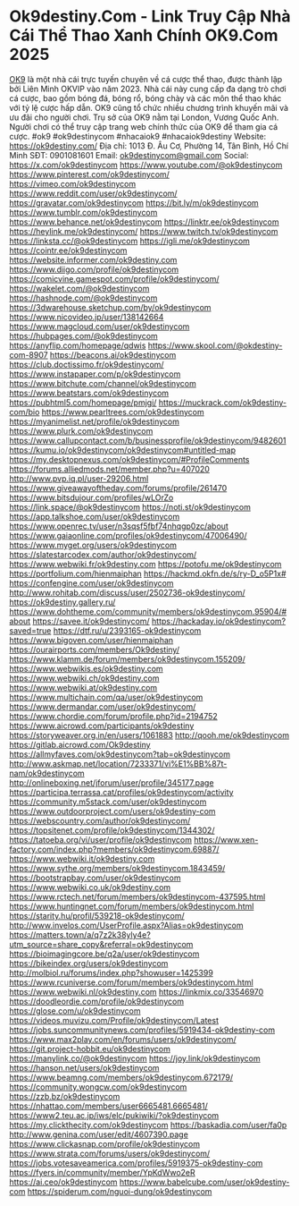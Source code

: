 # Ok9destiny.Com - Link Truy Cập Nhà Cái Thể Thao Xanh Chính OK9.Com 2025
<a href="https://ok9destiny.com/">OK9</a> là một nhà cái trực tuyến chuyên về cá cược thể thao, được thành lập bởi Liên Minh OKVIP vào năm 2023. Nhà cái này cung cấp đa dạng trò chơi cá cược, bao gồm bóng đá, bóng rổ, bóng chày và các môn thể thao khác với tỷ lệ cược hấp dẫn. OK9 cũng tổ chức nhiều chương trình khuyến mãi và ưu đãi cho người chơi. Trụ sở của OK9 nằm tại London, Vương Quốc Anh. Người chơi có thể truy cập trang web chính thức của OK9 để tham gia cá cược. #ok9 #ok9destinycom #nhacaiok9 #nhacaiok9destiny
Website: <a href="https://ok9destiny.com/">https://ok9destiny.com/</a>
Địa chỉ: 1013 Đ. Âu Cơ, Phường 14, Tân Bình, Hồ Chí Minh
SĐT: 0901081601
Email: ok9destinycom@gmail.com
Social:
<a href="https://x.com/ok9destinycom">https://x.com/ok9destinycom</a>
<a href="https://www.youtube.com/@ok9destinycom">https://www.youtube.com/@ok9destinycom</a>
<a href="https://www.pinterest.com/ok9destinycom/">https://www.pinterest.com/ok9destinycom/</a>
<a href="https://vimeo.com/ok9destinycom">https://vimeo.com/ok9destinycom</a>
<a href="https://www.reddit.com/user/ok9destinycom/">https://www.reddit.com/user/ok9destinycom/</a>
<a href="https://gravatar.com/ok9destinycom">https://gravatar.com/ok9destinycom</a>
<a href="https://bit.ly/m/ok9destinycom">https://bit.ly/m/ok9destinycom</a>
<a href="https://www.tumblr.com/ok9destinycom">https://www.tumblr.com/ok9destinycom</a>
<a href="https://www.behance.net/ok9destinycom">https://www.behance.net/ok9destinycom</a>
<a href="https://linktr.ee/ok9destinycom">https://linktr.ee/ok9destinycom</a>
<a href="https://heylink.me/ok9destinycom/">https://heylink.me/ok9destinycom/</a>
<a href="https://www.twitch.tv/ok9destinycom">https://www.twitch.tv/ok9destinycom</a>
<a href="https://linksta.cc/@ok9destinycom">https://linksta.cc/@ok9destinycom</a>
<a href="https://igli.me/ok9destinycom">https://igli.me/ok9destinycom</a>
<a href="https://cointr.ee/ok9destinycom">https://cointr.ee/ok9destinycom</a>
<a href="https://website.informer.com/ok9destiny.com">https://website.informer.com/ok9destiny.com</a>
<a href="https://www.diigo.com/profile/ok9destinycom">https://www.diigo.com/profile/ok9destinycom</a>
<a href="https://comicvine.gamespot.com/profile/ok9destinycom/">https://comicvine.gamespot.com/profile/ok9destinycom/</a>
<a href="https://wakelet.com/@ok9destinycom">https://wakelet.com/@ok9destinycom</a>
<a href="https://hashnode.com/@ok9destinycom">https://hashnode.com/@ok9destinycom</a>
<a href="https://3dwarehouse.sketchup.com/by/ok9destinycom">https://3dwarehouse.sketchup.com/by/ok9destinycom</a>
<a href="https://www.nicovideo.jp/user/138142664">https://www.nicovideo.jp/user/138142664</a>
<a href="https://www.magcloud.com/user/ok9destinycom">https://www.magcloud.com/user/ok9destinycom</a>
<a href="https://hubpages.com/@ok9destinycom">https://hubpages.com/@ok9destinycom</a>
<a href="https://anyflip.com/homepage/qdwis">https://anyflip.com/homepage/qdwis</a>
<a href="https://www.skool.com/@okdestiny-com-8907">https://www.skool.com/@okdestiny-com-8907</a>
<a href="https://beacons.ai/ok9destinycom">https://beacons.ai/ok9destinycom</a>
<a href="https://club.doctissimo.fr/ok9destinycom/">https://club.doctissimo.fr/ok9destinycom/</a>
<a href="https://www.instapaper.com/p/ok9destinycom">https://www.instapaper.com/p/ok9destinycom</a>
<a href="https://www.bitchute.com/channel/ok9destinycom">https://www.bitchute.com/channel/ok9destinycom</a>
<a href="https://www.beatstars.com/ok9destinycom">https://www.beatstars.com/ok9destinycom</a>
<a href="https://pubhtml5.com/homepage/pmjgi/">https://pubhtml5.com/homepage/pmjgi/</a>
<a href="https://muckrack.com/ok9destiny-com/bio">https://muckrack.com/ok9destiny-com/bio</a>
<a href="https://www.pearltrees.com/ok9destinycom">https://www.pearltrees.com/ok9destinycom</a>
<a href="https://myanimelist.net/profile/ok9destinycom">https://myanimelist.net/profile/ok9destinycom</a>
<a href="https://www.plurk.com/ok9destinycom">https://www.plurk.com/ok9destinycom</a>
<a href="https://www.callupcontact.com/b/businessprofile/ok9destinycom/9482601">https://www.callupcontact.com/b/businessprofile/ok9destinycom/9482601</a>
<a href="https://kumu.io/ok9destinycom/ok9destinycom#untitled-map">https://kumu.io/ok9destinycom/ok9destinycom#untitled-map</a>
<a href="https://my.desktopnexus.com/ok9destinycom/#ProfileComments">https://my.desktopnexus.com/ok9destinycom/#ProfileComments</a>
<a href="https://forums.alliedmods.net/member.php?u=407020">https://forums.alliedmods.net/member.php?u=407020</a>
<a href="http://www.pvp.iq.pl/user-29206.html">http://www.pvp.iq.pl/user-29206.html</a>
<a href="https://www.giveawayoftheday.com/forums/profile/261470">https://www.giveawayoftheday.com/forums/profile/261470</a>
<a href="https://www.bitsdujour.com/profiles/wLOrZo">https://www.bitsdujour.com/profiles/wLOrZo</a>
<a href="https://link.space/@ok9destinycom">https://link.space/@ok9destinycom</a>
<a href="https://noti.st/ok9destinycom">https://noti.st/ok9destinycom</a>
<a href="https://app.talkshoe.com/user/ok9destinycom">https://app.talkshoe.com/user/ok9destinycom</a>
<a href="https://www.openrec.tv/user/n3sqsf5fbf74nhqgp0zc/about">https://www.openrec.tv/user/n3sqsf5fbf74nhqgp0zc/about</a>
<a href="https://www.gaiaonline.com/profiles/ok9destinycom/47006490/">https://www.gaiaonline.com/profiles/ok9destinycom/47006490/</a>
<a href="https://www.myget.org/users/ok9destinycom">https://www.myget.org/users/ok9destinycom</a>
<a href="https://slatestarcodex.com/author/ok9destinycom/">https://slatestarcodex.com/author/ok9destinycom/</a>
<a href="https://www.webwiki.fr/ok9destiny.com">https://www.webwiki.fr/ok9destiny.com</a>
<a href="https://potofu.me/ok9destinycom">https://potofu.me/ok9destinycom</a>
<a href="https://portfolium.com/hienmaiphan">https://portfolium.com/hienmaiphan</a>
<a href="https://hackmd.okfn.de/s/ry-D_o5P1x#">https://hackmd.okfn.de/s/ry-D_o5P1x#</a>
<a href="https://confengine.com/user/ok9destinycom">https://confengine.com/user/ok9destinycom</a>
<a href="http://www.rohitab.com/discuss/user/2502736-ok9destinycom/">http://www.rohitab.com/discuss/user/2502736-ok9destinycom/</a>
<a href="https://ok9destiny.gallery.ru/">https://ok9destiny.gallery.ru/</a>
<a href="https://www.dohtheme.com/community/members/ok9destinycom.95904/#about">https://www.dohtheme.com/community/members/ok9destinycom.95904/#about</a>
<a href="https://savee.it/ok9destinycom/">https://savee.it/ok9destinycom/</a>
<a href="https://hackaday.io/ok9destinycom?saved=true">https://hackaday.io/ok9destinycom?saved=true</a>
<a href="https://dtf.ru/u/2393165-ok9destinycom">https://dtf.ru/u/2393165-ok9destinycom</a>
<a href="https://www.bigoven.com/user/hienmaiphan">https://www.bigoven.com/user/hienmaiphan</a>
<a href="https://ourairports.com/members/Ok9destiny/">https://ourairports.com/members/Ok9destiny/</a>
<a href="https://www.klamm.de/forum/members/ok9destinycom.155209/">https://www.klamm.de/forum/members/ok9destinycom.155209/</a>
<a href="https://www.webwikis.es/ok9destiny.com">https://www.webwikis.es/ok9destiny.com</a>
<a href="https://www.webwiki.ch/ok9destiny.com">https://www.webwiki.ch/ok9destiny.com</a>
<a href="https://www.webwiki.at/ok9destiny.com">https://www.webwiki.at/ok9destiny.com</a>
<a href="https://www.multichain.com/qa/user/ok9destinycom">https://www.multichain.com/qa/user/ok9destinycom</a>
<a href="https://www.dermandar.com/user/ok9destinycom/">https://www.dermandar.com/user/ok9destinycom/</a>
<a href="https://www.chordie.com/forum/profile.php?id=2194752">https://www.chordie.com/forum/profile.php?id=2194752</a>
<a href="https://www.aicrowd.com/participants/ok9destiny">https://www.aicrowd.com/participants/ok9destiny</a>
<a href="https://storyweaver.org.in/en/users/1061883">https://storyweaver.org.in/en/users/1061883</a>
<a href="http://qooh.me/ok9destinycom">http://qooh.me/ok9destinycom</a>
<a href="https://gitlab.aicrowd.com/Ok9destiny">https://gitlab.aicrowd.com/Ok9destiny</a>
<a href="https://allmyfaves.com/ok9destinycom?tab=ok9destinycom">https://allmyfaves.com/ok9destinycom?tab=ok9destinycom</a>
<a href="http://www.askmap.net/location/7233371/vi%E1%BB%87t-nam/ok9destinycom">http://www.askmap.net/location/7233371/vi%E1%BB%87t-nam/ok9destinycom</a>
<a href="http://onlineboxing.net/jforum/user/profile/345177.page">http://onlineboxing.net/jforum/user/profile/345177.page</a>
<a href="https://participa.terrassa.cat/profiles/ok9destinycom/activity">https://participa.terrassa.cat/profiles/ok9destinycom/activity</a>
<a href="https://community.m5stack.com/user/ok9destinycom">https://community.m5stack.com/user/ok9destinycom</a>
<a href="https://www.outdoorproject.com/users/ok9destiny-com">https://www.outdoorproject.com/users/ok9destiny-com</a>
<a href="https://webscountry.com/author/ok9destinycom/">https://webscountry.com/author/ok9destinycom/</a>
<a href="https://topsitenet.com/profile/ok9destinycom/1344302/">https://topsitenet.com/profile/ok9destinycom/1344302/</a>
<a href="https://tatoeba.org/vi/user/profile/ok9destinycom">https://tatoeba.org/vi/user/profile/ok9destinycom</a>
<a href="https://www.xen-factory.com/index.php?members/ok9destinycom.69887/">https://www.xen-factory.com/index.php?members/ok9destinycom.69887/</a>
<a href="https://www.webwiki.it/ok9destiny.com">https://www.webwiki.it/ok9destiny.com</a>
<a href="https://www.sythe.org/members/ok9destinycom.1843459/">https://www.sythe.org/members/ok9destinycom.1843459/</a>
<a href="https://bootstrapbay.com/user/ok9destinycom">https://bootstrapbay.com/user/ok9destinycom</a>
<a href="https://www.webwiki.co.uk/ok9destiny.com">https://www.webwiki.co.uk/ok9destiny.com</a>
<a href="https://www.rctech.net/forum/members/ok9destinycom-437595.html">https://www.rctech.net/forum/members/ok9destinycom-437595.html</a>
<a href="https://www.huntingnet.com/forum/members/ok9destinycom.html">https://www.huntingnet.com/forum/members/ok9destinycom.html</a>
<a href="https://starity.hu/profil/539218-ok9destinycom/">https://starity.hu/profil/539218-ok9destinycom/</a>
<a href="http://www.invelos.com/UserProfile.aspx?Alias=ok9destinycom">http://www.invelos.com/UserProfile.aspx?Alias=ok9destinycom</a>
<a href="https://matters.town/a/q7z2k38yly4e?utm_source=share_copy&referral=ok9destinycom">https://matters.town/a/q7z2k38yly4e?utm_source=share_copy&referral=ok9destinycom</a>
<a href="https://bioimagingcore.be/q2a/user/ok9destinycom">https://bioimagingcore.be/q2a/user/ok9destinycom</a>
<a href="https://bikeindex.org/users/ok9destinycom">https://bikeindex.org/users/ok9destinycom</a>
<a href="http://molbiol.ru/forums/index.php?showuser=1425399">http://molbiol.ru/forums/index.php?showuser=1425399</a>
<a href="https://www.rcuniverse.com/forum/members/ok9destinycom.html">https://www.rcuniverse.com/forum/members/ok9destinycom.html</a>
<a href="https://www.webwiki.nl/ok9destiny.com">https://www.webwiki.nl/ok9destiny.com</a>
<a href="https://linkmix.co/33546970">https://linkmix.co/33546970</a>
<a href="https://doodleordie.com/profile/ok9destinycom">https://doodleordie.com/profile/ok9destinycom</a>
<a href="https://glose.com/u/ok9destinycom">https://glose.com/u/ok9destinycom</a>
<a href="https://videos.muvizu.com/Profile/ok9destinycom/Latest">https://videos.muvizu.com/Profile/ok9destinycom/Latest</a>
<a href="https://jobs.suncommunitynews.com/profiles/5919434-ok9destiny-com">https://jobs.suncommunitynews.com/profiles/5919434-ok9destiny-com</a>
<a href="https://www.max2play.com/en/forums/users/ok9destinycom/">https://www.max2play.com/en/forums/users/ok9destinycom/</a>
<a href="https://git.project-hobbit.eu/ok9destinycom">https://git.project-hobbit.eu/ok9destinycom</a>
<a href="https://manylink.co/@ok9destinycom">https://manylink.co/@ok9destinycom</a>
<a href="https://joy.link/ok9destinycom">https://joy.link/ok9destinycom</a>
<a href="https://hanson.net/users/ok9destinycom">https://hanson.net/users/ok9destinycom</a>
<a href="https://www.beamng.com/members/ok9destinycom.672179/">https://www.beamng.com/members/ok9destinycom.672179/</a>
<a href="https://community.wongcw.com/ok9destinycom">https://community.wongcw.com/ok9destinycom</a>
<a href="https://zzb.bz/ok9destinycom">https://zzb.bz/ok9destinycom</a>
<a href="https://nhattao.com/members/user6665481.6665481/">https://nhattao.com/members/user6665481.6665481/</a>
<a href="https://www2.teu.ac.jp/iws/elc/pukiwiki/?ok9destinycom">https://www2.teu.ac.jp/iws/elc/pukiwiki/?ok9destinycom</a>
<a href="https://my.clickthecity.com/ok9destinycom">https://my.clickthecity.com/ok9destinycom</a>
<a href="https://baskadia.com/user/fa0p">https://baskadia.com/user/fa0p</a>
<a href="http://www.genina.com/user/edit/4607390.page">http://www.genina.com/user/edit/4607390.page</a>
<a href="https://www.clickasnap.com/profile/ok9destinycom">https://www.clickasnap.com/profile/ok9destinycom</a>
<a href="https://www.strata.com/forums/users/ok9destinycom/">https://www.strata.com/forums/users/ok9destinycom/</a>
<a href="https://jobs.votesaveamerica.com/profiles/5919375-ok9destiny-com">https://jobs.votesaveamerica.com/profiles/5919375-ok9destiny-com</a>
<a href="https://fyers.in/community/member/YpKdWwo2eR">https://fyers.in/community/member/YpKdWwo2eR</a>
<a href="https://ai.ceo/ok9destinycom">https://ai.ceo/ok9destinycom</a>
<a href="https://www.babelcube.com/user/ok9destiny-com">https://www.babelcube.com/user/ok9destiny-com</a>
<a href="https://spiderum.com/nguoi-dung/ok9destinycom">https://spiderum.com/nguoi-dung/ok9destinycom</a>
